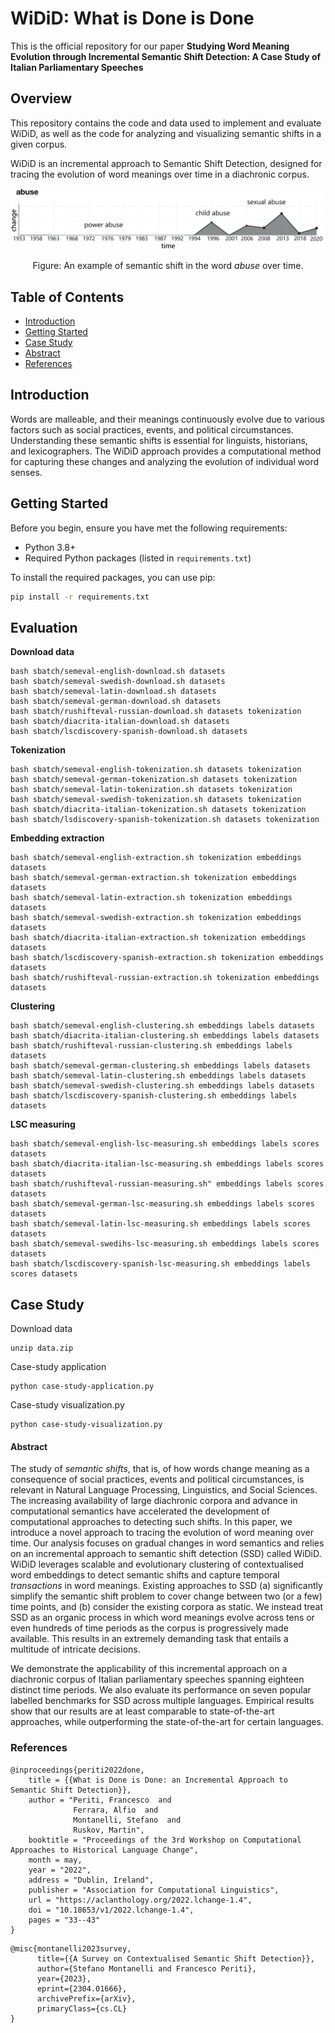 # WiDiD: What is Done is Done
This is the official repository for our paper **Studying Word Meaning Evolution through Incremental Semantic Shift Detection: A Case Study of Italian Parliamentary Speeches**


## Overview
This repository contains the code and data used to implement and evaluate WiDiD, as well as the code for analyzing and visualizing semantic shifts in a given corpus.

WiDiD is an incremental approach to Semantic Shift Detection, designed for tracing the evolution of word meanings over time in a diachronic corpus.

<p align="center">
<img src="imgs/abuse.png" alt="drawing" width="800"/>
</p>
<p align="center">
Figure: An example of semantic shift in the word <i>abuse</i> over time.
</p>

## Table of Contents

- [Introduction](#introduction)
- [Getting Started](#getting-started)
- [Case Study](#case-study)
- [Abstract](#abstract)
- [References](#references)

## Introduction

Words are malleable, and their meanings continuously evolve due to various factors such as social practices, events, and political circumstances. Understanding these semantic shifts is essential for linguists, historians, and lexicographers. The WiDiD approach provides a computational method for capturing these changes and analyzing the evolution of individual word senses.

## Getting Started

Before you begin, ensure you have met the following requirements:

- Python 3.8+
- Required Python packages (listed in `requirements.txt`)

To install the required packages, you can use pip:

```bash
pip install -r requirements.txt
```

## Evaluation
<b> Download data </b>
```
bash sbatch/semeval-english-download.sh datasets
bash sbatch/semeval-swedish-download.sh datasets
bash sbatch/semeval-latin-download.sh datasets
bash sbatch/semeval-german-download.sh datasets
bash sbatch/rushifteval-russian-download.sh datasets tokenization
bash sbatch/diacrita-italian-download.sh datasets
bash sbatch/lscdiscovery-spanish-download.sh datasets
```
<b> Tokenization </b>
```
bash sbatch/semeval-english-tokenization.sh datasets tokenization
bash sbatch/semeval-german-tokenization.sh datasets tokenization
bash sbatch/semeval-latin-tokenization.sh datasets tokenization
bash sbatch/semeval-swedish-tokenization.sh datasets tokenization
bash sbatch/diacrita-italian-tokenization.sh datasets tokenization
bash sbatch/lsdiscovery-spanish-tokenization.sh datasets tokenization
```
<b> Embedding extraction </b>
```
bash sbatch/semeval-english-extraction.sh tokenization embeddings datasets
bash sbatch/semeval-german-extraction.sh tokenization embeddings datasets
bash sbatch/semeval-latin-extraction.sh tokenization embeddings datasets
bash sbatch/semeval-swedish-extraction.sh tokenization embeddings datasets
bash sbatch/diacrita-italian-extraction.sh tokenization embeddings datasets
bash sbatch/lscdiscovery-spanish-extraction.sh tokenization embeddings datasets
bash sbatch/rushifteval-russian-extraction.sh tokenization embeddings datasets
```
<b> Clustering </b>
```
bash sbatch/semeval-english-clustering.sh embeddings labels datasets
bash sbatch/diacrita-italian-clustering.sh embeddings labels datasets
bash sbatch/rushifteval-russian-clustering.sh embeddings labels datasets
bash sbatch/semeval-german-clustering.sh embeddings labels datasets
bash sbatch/semeval-latin-clustering.sh embeddings labels datasets
bash sbatch/semeval-swedish-clustering.sh embeddings labels datasets
bash sbatch/lscdiscovery-spanish-clustering.sh embeddings labels datasets
```
<b> LSC measuring </b>
```
bash sbatch/semeval-english-lsc-measuring.sh embeddings labels scores datasets
bash sbatch/diacrita-italian-lsc-measuring.sh embeddings labels scores datasets
bash sbatch/rushifteval-russian-measuring.sh" embeddings labels scores datasets
bash sbatch/semeval-german-lsc-measuring.sh embeddings labels scores datasets
bash sbatch/semeval-latin-lsc-measuring.sh embeddings labels scores datasets
bash sbatch/semeval-swedihs-lsc-measuring.sh embeddings labels scores datasets
bash sbatch/lscdiscovery-spanish-lsc-measuring.sh embeddings labels scores datasets
```

## Case Study
Download data
```
unzip data.zip
```

Case-study application
```
python case-study-application.py
```

Case-study visualization.py
```
python case-study-visualization.py
```

#### Abstract
The study of _semantic shifts_, that is, of how words change meaning as a consequence of social practices, events and political circumstances, is relevant in Natural Language Processing, Linguistics, and Social Sciences. The increasing availability of large diachronic corpora and advance in computational semantics have accelerated the development of computational approaches to detecting such shifts. In this paper, we introduce a novel approach to tracing the evolution of word meaning over time. Our analysis focuses on gradual changes in word semantics and relies on an incremental approach to semantic shift detection (SSD) called WiDiD. WiDiD leverages scalable and evolutionary clustering of contextualised word embeddings to detect semantic shifts and capture temporal _transactions_ in word meanings.
 Existing approaches to SSD (a) significantly simplify the semantic shift problem to cover change between two (or a few) time points, and (b) consider the existing corpora as static. We instead treat SSD as an organic process in which word meanings evolve across tens or even hundreds of time periods as the corpus is progressively made available. This results in an extremely demanding task that entails a multitude of intricate decisions. 

We demonstrate the applicability of this incremental approach on a diachronic corpus of Italian parliamentary speeches spanning eighteen distinct time periods. We also evaluate its performance on seven popular labelled benchmarks for SSD across multiple languages. Empirical results show that our results are at least comparable to state-of-the-art approaches, while outperforming the state-of-the-art for certain languages. 

### References

```
@inproceedings{periti2022done,
    title = {{What is Done is Done: an Incremental Approach to Semantic Shift Detection}},
    author = "Periti, Francesco  and
              Ferrara, Alfio  and
              Montanelli, Stefano  and
              Ruskov, Martin",
    booktitle = "Proceedings of the 3rd Workshop on Computational Approaches to Historical Language Change",
    month = may,
    year = "2022",
    address = "Dublin, Ireland",
    publisher = "Association for Computational Linguistics",
    url = "https://aclanthology.org/2022.lchange-1.4",
    doi = "10.18653/v1/2022.lchange-1.4",
    pages = "33--43"
}
```

```
@misc{montanelli2023survey,
      title={{A Survey on Contextualised Semantic Shift Detection}}, 
      author={Stefano Montanelli and Francesco Periti},
      year={2023},
      eprint={2304.01666},
      archivePrefix={arXiv},
      primaryClass={cs.CL}
}
```
